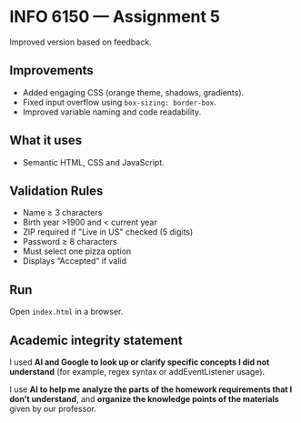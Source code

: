 # INFO 6150 — Assignment 5
Improved version based on feedback.

## Improvements
- Added engaging CSS (orange theme, shadows, gradients).
- Fixed input overflow using `box-sizing: border-box`.
- Improved variable naming and code readability.
  
## What it uses
- Semantic HTML, CSS and JavaScript.

## Validation Rules
- Name ≥ 3 characters  
- Birth year >1900 and < current year  
- ZIP required if "Live in US" checked (5 digits)  
- Password ≥ 8 characters  
- Must select one pizza option  
- Displays “Accepted” if valid  

## Run
Open `index.html` in a browser.

## Academic integrity statement
I used **AI and Google to look up or clarify specific concepts I did not understand** (for example, regex syntax or addEventListener usage).

I use **AI to help me analyze the parts of the homework requirements that I don’t understand**, and **organize the knowledge points of the materials** given by our professor.
